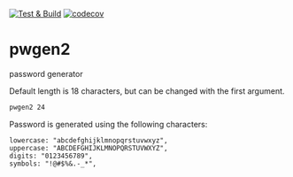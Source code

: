 [![Test & Build](https://github.com/nbari/pwgen2/actions/workflows/build.yml/badge.svg)](https://github.com/nbari/pwgen2/actions/workflows/build.yml)
[![codecov](https://codecov.io/gh/nbari/pwgen2/graph/badge.svg?token=IUHSFDK6XD)](https://codecov.io/gh/nbari/pwgen2)

# pwgen2


password generator

Default length is 18 characters, but can be changed with the first argument.

```bash
pwgen2 24
```

Password is generated using the following characters:

```
lowercase: "abcdefghijklmnopqrstuvwxyz",
uppercase: "ABCDEFGHIJKLMNOPQRSTUVWXYZ",
digits: "0123456789",
symbols: "!@#$%&.-_*",
```

